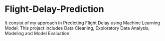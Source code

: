 # Flight-Delay-Prediction
It consist of my approach in Predicting Flight Delay using Machine Learning Model. This project includes Data Cleaning, Exploratory Data Analysis, Modeling and Model Evaluation
